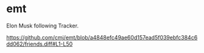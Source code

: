 # emt
Elon Musk following Tracker.

https://github.com/cmj/emt/blob/a4848efc49ae60d157ead5f039ebfc384c6dd062/friends.diff#L1-L50
